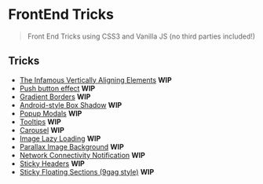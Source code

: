 # FrontEnd Tricks
> Front End Tricks using CSS3 and Vanilla JS (no third parties included!)

## Tricks

- [The Infamous Vertically Aligning Elements]() **WIP**
- [Push button effect]() **WIP**
- [Gradient Borders]() **WIP**
- [Android-style Box Shadow]() **WIP**
- [Popup Modals]() **WIP**
- [Tooltips]() **WIP**
- [Carousel]() **WIP**
- [Image Lazy Loading]() **WIP**
- [Parallax Image Background]() **WIP**
- [Network Connectivity Notification]() **WIP**
- [Sticky Headers]() **WIP**
- [Sticky Floating Sections (9gag style)]() **WIP**